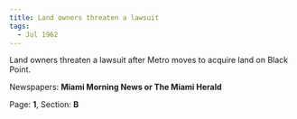 ```yaml
---  
title: Land owners threaten a lawsuit  
tags:  
  - Jul 1962  
---  
```

  
Land owners threaten a lawsuit after Metro moves to acquire land on Black Point.  
  
Newspapers: **Miami Morning News or The Miami Herald**  
  
Page: **1**, Section: **B** 
